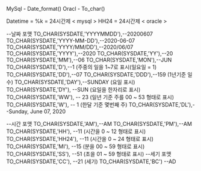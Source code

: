 MySql - Date_format()
Oracl - To_char()

Datetime = 
%k = 24시간제 < mysql >
HH24 = 24시간제 < oracle >


--날짜 포맷
TO_CHAR(SYSDATE,'YYYYMMDD'),--20200607 
TO_CHAR(SYSDATE,'YYYY-MM-DD'),--2020-06-07
TO_CHAR(SYSDATE,'YYYY/MM/DD'),--2020/06/07
TO_CHAR(SYSDATE,'YYYY'),--2020 TO_CHAR(SYSDATE,'YY'),--20
TO_CHAR(SYSDATE,'MM'),--06
TO_CHAR(SYSDATE,'MON'),--JUN TO_CHAR(SYSDATE,'D'),--1 (주중의 일을 1~7로 표시(일요일 = 1) TO_CHAR(SYSDATE,'DD'),--07 
TO_CHAR(SYSDATE,'DDD'),--159 (1년기준 일 수) 
TO_CHAR(SYSDATE,'DAY'),--SUNDAY (요일 표시) 
TO_CHAR(SYSDATE,'DY'), --SUN (요일을 한자리로 표시) 
TO_CHAR(SYSDATE,'WW'), -- 23 (일년 기준 주를 00 ~ 53 형태로 표시) 
TO_CHAR(SYSDATE,'W'), -- 1 (한달 기준 몇번째 주) 
TO_CHAR(SYSDATE,'DL'),--Sunday, June 07, 2020 

--시간 포맷 
TO_CHAR(SYSDATE,'AM'),--AM 
TO_CHAR(SYSDATE,'PM'),--AM 
TO_CHAR(SYSDATE,'HH'), --11 (시간을 0 ~ 12 형태로 표시) 
TO_CHAR(SYSDATE,'HH24'), --11 (시간을 0 ~ 24 형태로 표시) 
TO_CHAR(SYSDATE,'MI'), --15 (분을 00 ~ 59 형태로 표시) 
TO_CHAR(SYSDATE,'SS'), --51 (초을 01 ~ 59 형태로 표시) --세기 포맷 
TO_CHAR(SYSDATE,'CC'), --21 (세기) 
TO_CHAR(SYSDATE,'BC') --AD


